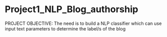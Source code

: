 # Project1_NLP_Blog_authorship

PROJECT OBJECTIVE: The need is to build a NLP classifier which can use input text parameters to determine the label/s of the blog
